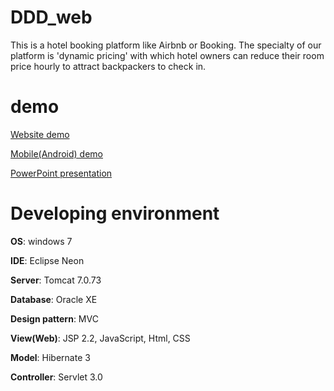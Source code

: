 # DDD_web
This is a hotel booking platform like Airbnb or Booking.
The specialty of our platform is 'dynamic pricing' with which hotel owners can reduce their room price hourly to attract backpackers to check in.

# demo
[Website demo](https://www.youtube.com/watch?v=HBqEe0Ad_8Y&list=PLVVMQF8vWNCLd6hdMiXBWu_VvNQ8M30dY&index=1)

[Mobile(Android) demo](https://www.youtube.com/watch?v=bQDPjrmgqyY&t=8s&list=PLVVMQF8vWNCLX7kVI7vP1RfOo0KfJcARQ&index=1)

[PowerPoint presentation](https://docs.google.com/presentation/d/1MXuj1pCkYTa1yXKrtqx7IIYWKonkRnqCmNZFVIlF_DY/edit?usp=sharing)

# Developing environment
**OS**: windows 7

**IDE**: Eclipse Neon

**Server**: Tomcat 7.0.73

**Database**: Oracle XE

**Design pattern**: MVC

**View(Web)**: JSP 2.2, JavaScript, Html, CSS

**Model**: Hibernate 3

**Controller**: Servlet 3.0

